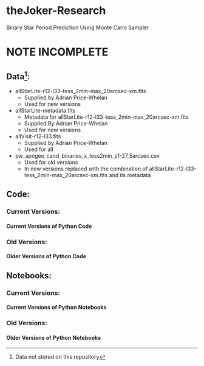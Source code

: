 # theJoker-Research
 Binary Star Period Prediction Using Monte Carlo Sampler
# NOTE INCOMPLETE
## Data[^1]:
* allStarLite-r12-l33-tess_2min-max_20arcsec-xm.fits
  * Supplied by Adrian Price-Whelan
  * Used for new versions
* allStarLite-metadata.fits
  * Metadata for allStarLite-r12-l33-tess_2min-max_20arcsec-xm.fits
  * Supplied By Adrian Price-Whelan
  * Used for new versions
* allVisit-r12-l33.fits
  * Supplied by Adrian Price-Whelan
  * Used for all 
* pw_apogee_cand_binaries_x_tess2min_s1-27_5arcsec.csv
  * Used for old versions
  * In new versions replaced with the combination of allStarLite-r12-l33-tess_2min-max_20arcsec-xm.fits and its metadata
## Code:
### Current Versions:
#### Current Versions of Python Code
### Old Versions:
#### Older Versions of Python Code
## Notebooks:
### Current Versions:
#### Current Versions of Python Notebooks
### Old Versions:
#### Older Versions of Python Notebooks
[^1]: Data not stored on this repository

